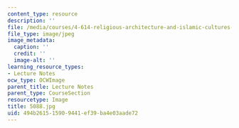 ```yaml
---
content_type: resource
description: ''
file: /media/courses/4-614-religious-architecture-and-islamic-cultures-fall-2002/494b261515909441ef39ba4e03aade72_5088.jpg
file_type: image/jpeg
image_metadata:
  caption: ''
  credit: ''
  image-alt: ''
learning_resource_types:
- Lecture Notes
ocw_type: OCWImage
parent_title: Lecture Notes
parent_type: CourseSection
resourcetype: Image
title: 5088.jpg
uid: 494b2615-1590-9441-ef39-ba4e03aade72
---
```

